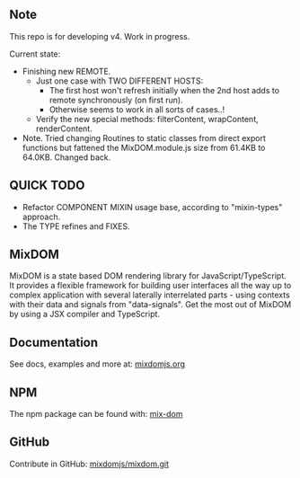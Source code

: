 ## Note

This repo is for developing v4. Work in progress.

Current state:
- Finishing new REMOTE.
    * Just one case with TWO DIFFERENT HOSTS:
        - The first host won't refresh initially when the 2nd host adds to remote synchronously (on first run).
        - Otherwise seems to work in all sorts of cases..!
    * Verify the new special methods: filterContent, wrapContent, renderContent.
- Note. Tried changing Routines to static classes from direct export functions but fattened the MixDOM.module.js size from 61.4KB to 64.0KB. Changed back.

## QUICK TODO
- Refactor COMPONENT MIXIN usage base, according to "mixin-types" approach.
- The TYPE refines and FIXES.

## MixDOM

MixDOM is a state based DOM rendering library for JavaScript/TypeScript. It provides a flexible framework for building user interfaces all the way up to complex application with several laterally interrelated parts - using contexts with their data and signals from "data-signals". Get the most out of MixDOM by using a JSX compiler and TypeScript.

## Documentation

See docs, examples and more at: [mixdomjs.org](https://mixdomjs.org)

## NPM

The npm package can be found with: [mix-dom](https://www.npmjs.com/package/mix-dom)

## GitHub

Contribute in GitHub: [mixdomjs/mixdom.git](https://github.com/mixdomjs/mixdom.git)
